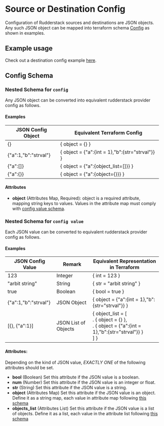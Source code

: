 # Source or Destination Config
Configuration of Rudderstack sources and destinations are JSON objects. Any such JSON object can be mapped into terraform schema [Config](#nestedatt-config) as shown in examples.

## Example usage
Check out a destination config example [here](destination.md#example). 

## Config Schema

<a id="nestedatt--config"></a>
### Nested Schema for `config`
Any JSON object can be converted into equivalent rudderstack provider config as follows.

#### Examples
|JSON Config Object  | Equivalent Terraform Config                             |
|--------------------|---------------------------------------------------------|
|{}                  | { object = {} }                                         |
|{"a":1,"b":"strval"}| { object = {"a":{int = 1},"b":{str="strval"}} }         |
|{"a":[]}            | { object = {"a":{object_list=[]}} }                     |
|{"a":{}}            | { object = {"a":{object={}}} }                     |

#### Attributes

- **object** (Attributes Map, Required): object is a required attribute, mapping string keys to values. Values in the attribute map must comply with [config value schema](#nestedatt--config--value).

<a id="nestedatt--config--str"></a>
### Nested Schema for `config value`
Each JSON value can be converted to equivalent rudderstack provider config as follows.

#### Examples
|JSON Config Value   | Remark                   | Equivalent Representation in Terraform                  |
|--------------------|--------------------------|---------------------------------------------------------|
|123                 | Integer                  | { int = 123 }                                           |
|"arbit string"      | String                   | { str = "arbit string" }                                |
|true                | Boolean                  | { bool = true }                                         |
|{"a":1,"b":"strval"}| JSON Object              | { object = {"a":{int = 1},"b":{str="strval"}} }         |
|[{}, {"a":1}]       | JSON List of Objects     | { object_list = [<BR/>.  { object = {} },<BR/>.  { object = {"a":{int = 1},"b":{str="strval"}} }<BR/>] }|

#### Attributes:

Depending on the kind of JSON value, *EXACTLY ONE* of the following attributes should be set.

- **bool** (Boolean) Set this attribute if the JSON value is a boolean.
- **num** (Number) Set this attribute if the JSON value is an integer or float.
- **str** (String) Set this attribute if the JSON value is a string.
- **object** (Attributes Map) Set this attribute if the JSON value is an object. Define it as a string map, each value in attribute map following [this schema](#nestedatt--config--object)
- **objects_list** (Attributes List) Set this attribute if the JSON value is a list of objects. Define it as a list, each value in the attribute list following [this schema](#nestedatt--config--objects)

